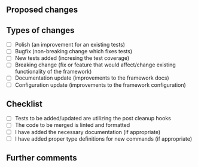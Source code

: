 ## Proposed changes

[//]: # (Describe the big picture of your changes here to communicate this pull request should be merged.)

## Types of changes

[//]: # (What types of changes does your code introduce to the framwork?)
[//]: # (_Put an `x` in the boxes that apply_)

- [ ] Polish (an improvement for an existing tests)
- [ ] Bugfix (non-breaking change which fixes tests)
- [ ] New tests added (incresing the test coverage)
- [ ] Breaking change (fix or feature that would affect/change existing functionality of the framework)
- [ ] Documentation update (improvements to the framework docs)
- [ ] Configuration update (improvements to the framework configuration)

## Checklist

[//]: # (_Put an `x` in the boxes that apply. You can also fill these out after creating the PR. If you're unsure about any of them, don't hesitate to ask. We're here to help! This is simply a reminder of what we are going to look for before merging your code._)

- [ ] Tests to be added/updated are utilizing the post cleanup hooks
- [ ] The code to be merged is linted and formatted
- [ ] I have added the necessary documentation (if appropriate)
- [ ] I have added proper type definitions for new commands (if appropriate)

## Further comments

[//]: # (If this is a relatively large or complex change, kick off the discussion by explaining why you chose the solution you did and what alternatives you considered, etc...)
